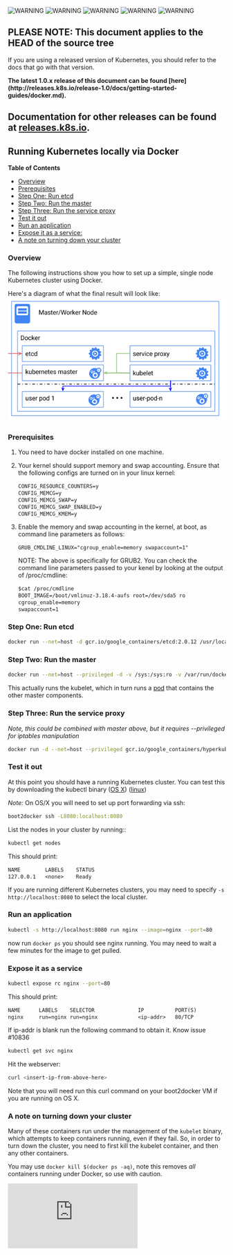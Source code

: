 <!-- BEGIN MUNGE: UNVERSIONED_WARNING -->

<!-- BEGIN STRIP_FOR_RELEASE -->

<img src="http://kubernetes.io/img/warning.png" alt="WARNING"
     width="25" height="25">
<img src="http://kubernetes.io/img/warning.png" alt="WARNING"
     width="25" height="25">
<img src="http://kubernetes.io/img/warning.png" alt="WARNING"
     width="25" height="25">
<img src="http://kubernetes.io/img/warning.png" alt="WARNING"
     width="25" height="25">
<img src="http://kubernetes.io/img/warning.png" alt="WARNING"
     width="25" height="25">

<h2>PLEASE NOTE: This document applies to the HEAD of the source tree</h2>

If you are using a released version of Kubernetes, you should
refer to the docs that go with that version.

<strong>
The latest 1.0.x release of this document can be found
[here](http://releases.k8s.io/release-1.0/docs/getting-started-guides/docker.md).

Documentation for other releases can be found at
[releases.k8s.io](http://releases.k8s.io).
</strong>
--

<!-- END STRIP_FOR_RELEASE -->

<!-- END MUNGE: UNVERSIONED_WARNING -->
Running Kubernetes locally via Docker
-------------------------------------

**Table of Contents**

- [Overview](#setting-up-a-cluster)
- [Prerequisites](#prerequisites)
- [Step One: Run etcd](#step-one-run-etcd)
- [Step Two: Run the master](#step-two-run-the-master)
- [Step Three: Run the service proxy](#step-three-run-the-service-proxy)
- [Test it out](#test-it-out)
- [Run an application](#run-an-application)
- [Expose it as a service:](#expose-it-as-a-service)
- [A note on turning down your cluster](#a-note-on-turning-down-your-cluster)

### Overview

The following instructions show you how to set up a simple, single node Kubernetes cluster using Docker.

Here's a diagram of what the final result will look like:
![Kubernetes Single Node on Docker](k8s-singlenode-docker.png)

### Prerequisites

1. You need to have docker installed on one machine.
2. Your kernel should support memory and swap accounting. Ensure that the
following configs are turned on in your linux kernel:

    ```console
    CONFIG_RESOURCE_COUNTERS=y
    CONFIG_MEMCG=y
    CONFIG_MEMCG_SWAP=y
    CONFIG_MEMCG_SWAP_ENABLED=y
    CONFIG_MEMCG_KMEM=y
    ```

3. Enable the memory and swap accounting in the kernel, at boot, as command line
parameters as follows:

    ```console
    GRUB_CMDLINE_LINUX="cgroup_enable=memory swapaccount=1"
    ```

    NOTE: The above is specifically for GRUB2.
    You can check the command line parameters passed to your kenel by looking at the
    output of /proc/cmdline:

    ```console
    $cat /proc/cmdline
    BOOT_IMAGE=/boot/vmlinuz-3.18.4-aufs root=/dev/sda5 ro cgroup_enable=memory
    swapaccount=1
    ```

### Step One: Run etcd

```sh
docker run --net=host -d gcr.io/google_containers/etcd:2.0.12 /usr/local/bin/etcd --addr=127.0.0.1:4001 --bind-addr=0.0.0.0:4001 --data-dir=/var/etcd/data
```

### Step Two: Run the master

```sh
docker run --net=host --privileged -d -v /sys:/sys:ro -v /var/run/docker.sock:/var/run/docker.sock  gcr.io/google_containers/hyperkube:v1.0.1 /hyperkube kubelet --api-servers=http://localhost:8080 --v=2 --insecure-bind-address=0.0.0.0 --enable-server --hostname-override=127.0.0.1 --config=/etc/kubernetes/manifests
```

This actually runs the kubelet, which in turn runs a [pod](../user-guide/pods.md) that contains the other master components.

### Step Three: Run the service proxy

*Note, this could be combined with master above, but it requires --privileged for iptables manipulation*

```sh
docker run -d --net=host --privileged gcr.io/google_containers/hyperkube:v1.0.1 /hyperkube proxy --master=http://127.0.0.1:8080 --v=2
```

### Test it out

At this point you should have a running Kubernetes cluster.  You can test this by downloading the kubectl
binary
([OS X](https://storage.googleapis.com/kubernetes-release/release/v1.0.1/bin/darwin/amd64/kubectl))
([linux](https://storage.googleapis.com/kubernetes-release/release/v1.0.1/bin/linux/amd64/kubectl))

*Note:*
On OS/X you will need to set up port forwarding via ssh:

```sh
boot2docker ssh -L8080:localhost:8080
```

List the nodes in your cluster by running::

```sh
kubectl get nodes
```

This should print:

```console
NAME        LABELS    STATUS
127.0.0.1   <none>    Ready
```

If you are running different Kubernetes clusters, you may need to specify `-s http://localhost:8080` to select the local cluster.

### Run an application

```sh
kubectl -s http://localhost:8080 run nginx --image=nginx --port=80
```

now run `docker ps` you should see nginx running.  You may need to wait a few minutes for the image to get pulled.

### Expose it as a service

```sh
kubectl expose rc nginx --port=80
```

This should print:

```console
NAME      LABELS    SELECTOR              IP          PORT(S)
nginx     run=nginx run=nginx             <ip-addr>   80/TCP
```

If ip-addr is blank run the following command to obtain it. Know issue #10836

```sh
kubectl get svc nginx
```

Hit the webserver:

```sh
curl <insert-ip-from-above-here>
```

Note that you will need run this curl command on your boot2docker VM if you are running on OS X.

### A note on turning down your cluster

Many of these containers run under the management of the `kubelet` binary, which attempts to keep containers running, even if they fail.  So, in order to turn down
the cluster, you need to first kill the kubelet container, and then any other containers.

You may use `docker kill $(docker ps -aq)`, note this removes _all_ containers running under Docker, so use with caution.


<!-- BEGIN MUNGE: GENERATED_ANALYTICS -->
[![Analytics](https://kubernetes-site.appspot.com/UA-36037335-10/GitHub/docs/getting-started-guides/docker.md?pixel)]()
<!-- END MUNGE: GENERATED_ANALYTICS -->
